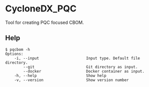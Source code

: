 # CycloneDX_PQC

Tool for creating PQC focused CBOM.


## Help
```text
$ pqcbom -h
Options:
    -i, --input                     Input type. Default file directory.
        --git                       Git directory as input.
        --docker                    Docker container as input.
    -h, --help                      Show help
    -v, --version                   Show version number
```